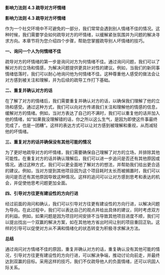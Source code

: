 **影响力法则 4.3 疏导对方坏情绪**

**影响力法则 4.3 疏导对方坏情绪**

作为一个社交环境中不可避免的一部分，我们常常会遇到别人情绪不佳的情况。这种时候，我们需要学会如何疏导对方的坏情绪，以缓解紧张氛围并为问题的解决寻求方向。本章节将为您介绍四个步骤，帮助您掌握疏导别人坏情绪的技巧。

**一、询问一个人为何情绪不佳** 

疏导对方的坏情绪的第一步是询问对方为何情绪不佳。通过询问问题，我们可以了解对方的立场和情感，为解决问题提供更具针对性的建议。例如，当我们的新同事情绪低落时，我们可以耐心地询问他为何情绪不佳。这种尊重他人感受的做法会让对方感到被关注和理解，并为后续的疏导工作打下基础。

**二、重复并确认对方的话** 

在了解了对方的情绪后，我们需要重复并确认对方的话，以确保我们理解了他的立场和感受。通过这种方式，我们可以向对方传递我们关注和理解他的情感的信息，缓解对方的情绪。例如，当对方表达了自己的不满时，我们可以重复他的话并加入他的情绪，如“如果我没理解错的话，你之所以这么生气，是因为即使这件事最终完成了，也是一团糟”。这样的表达方式可以让对方感到被理解和重视，从而减轻他的坏情绪。

**三、重复对方的话并确保没有其他可能的情况** 

为了更好地疏导对方的坏情绪，我们需要确保自己理解了对方的立场，并排除其他可能性。在重复对方的话并确认理解后，我们可以进一步追问是否还有其他原因或情况。通过这种方式，我们可以更全面地了解对方的想法，并帮助我们给出更合适的建议。例如，当对方提到其他项目因为这个项目耗时太长而被搁置时，我们可以询问是否还有其他原因导致这种情况。这样的追问可以让对方感到思考和表达的机会，并促使他思考问题更加全面。

**四、引导对方往更有建设性的方向行进** 

经过前面的询问和确认，我们可以引导对方往更有建设性的方向行进，以解决问题为导向。在此过程中，我们可以表达自己的观点并给出具体的建议，同时考虑双方的利益。例如，如果问题是因为项目时间安排不当导致其他项目进度不顺，我们可以提出找出一个双赢的解决方案，如在其他地方省出时间让别的项目重回正轨。这样的引导可以促使对方从不满和情绪化的状态转变为积极寻求解决方法。

**总结**

通过询问对方情绪不佳的原因，重复并确认对方的话，重复确认没有其他可能的情况，引导对方往更有建设性的方向行进，可以解决争端，推动讨论向前走，并最终达到双赢的目标。采用这样的技巧，我们不仅疏导他人的负面情绪，还可以巩固人际关系。